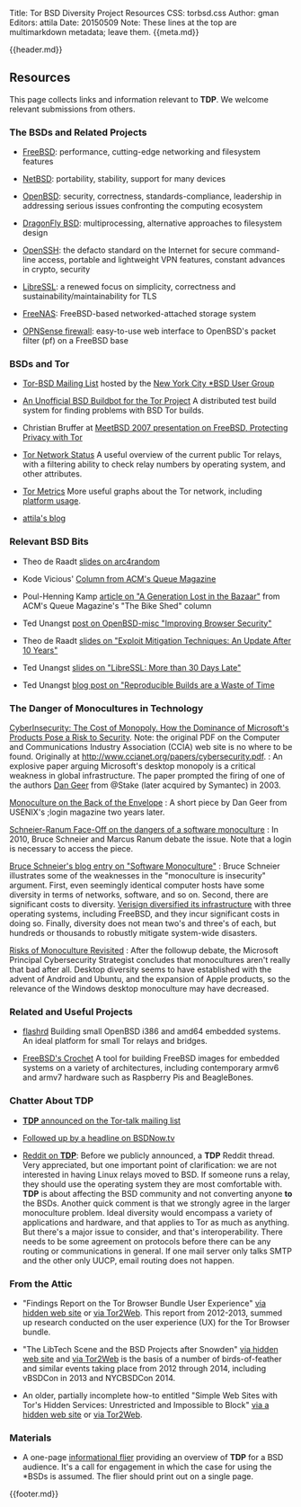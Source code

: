 Title: Tor BSD Diversity Project Resources
CSS: torbsd.css
Author: gman
Editors: attila
Date: 20150509
Note: These lines at the top are multimarkdown metadata; leave them.
{{meta.md}}

{{header.md}}

## Resources ##

This page collects links and information relevant to __TDP__.
We welcome relevant submissions from others.


### The BSDs and Related Projects ###

* [FreeBSD](https://www.freebsd.org): performance, cutting-edge networking and filesystem features

* [NetBSD](http://www.netbsd.org): portability, stability, support for many devices

* [OpenBSD](http://www.openbsd.org): security, correctness, standards-compliance, leadership in addressing serious issues confronting the computing ecosystem

* [DragonFly BSD](http://www.dragonflybsd.org): multiprocessing, alternative approaches to filesystem design

* [OpenSSH](http://www.openssh.com): the defacto standard on the Internet for secure command-line access, portable and lightweight VPN features, constant advances in crypto, security

* [LibreSSL](http://www.libressl.org): a renewed focus on simplicity, correctness and sustainability/maintainability for TLS

* [FreeNAS](https://www.freenas.org): FreeBSD-based networked-attached storage system

* [OPNSense firewall](https://opnsense.org): easy-to-use web interface to OpenBSD's packet filter (pf) on a FreeBSD base


### BSDs and Tor ###

* [Tor-BSD Mailing List](http://lists.nycbug.org/mailman/listinfo/tor-bsd) hosted by the [New York City *BSD User Group](http://www.nycbug.org)

* [An Unofficial BSD Buildbot for the Tor Project](http://buildbot.pixelminers.net)
  A distributed test build system for finding problems with BSD Tor builds.

* Christian Bruffer at [MeetBSD 2007 presentation on FreeBSD, Protecting Privacy with Tor](https://www.youtube.com/watch?v=OwBh8ro7xHQ)

* [Tor Network Status](http://torstatus.rueckgr.at/)
  A useful overview of the current public Tor relays, with a filtering ability to check relay numbers by operating system, and other attributes.

* [Tor Metrics](http://metrics.torproject.org/)
  More useful graphs about the Tor network, including [platform usage](https://metrics.torproject.org/platforms.html).

* [attila's blog](http://trac.haqistan.net)

### Relevant BSD Bits ###

* Theo de Raadt [slides on arc4random](http://www.openbsd.org/papers/hackfest2014-arc4random/index.html)

* Kode Vicious' [Column from ACM's Queue Magazine](https://queue.acm.org/listing.cfm?typefilter=Kodevicious&sort=publication_date&order=desc&qc_type=Kodevicious&article_type=&item_topic=all&filter_type=topic&page_title=Kode%20Vicious&filter=all)

* Poul-Henning Kamp [article on "A Generation Lost in the Bazaar"](https://queue.acm.org/detail.cfm?id=2349257) from ACM's Queue Magazine's "The Bike Shed" column

* Ted Unangst [post on OpenBSD-misc "Improving Browser Security"](https://marc.info/?l=openbsd-misc&m=142523501726732)

* Theo de Raadt [slides on "Exploit Mitigation Techniques: An Update After 10 Years"](http://www.openbsd.org/papers/ru13-deraadt/)

* Ted Unangst [slides on "LibreSSL: More than 30 Days Late"](http://www.openbsd.org/papers/eurobsdcon2014-libressl.html)

* Ted Unangst [blog post on "Reproducible Builds are a Waste of Time](http://www.tedunangst.com/flak/post/reproducible-builds-are-a-waste-of-time)

### The Danger of Monocultures in Technology ###

[CyberInsecurity: The Cost of Monopoly. How the Dominance of Microsoft's Products Pose a Risk to Security](https://cryptome.org/cyberinsecurity.htm). Note: the original PDF on the Computer and Communications Industry Association (CCIA) web site is no where to be found. Originally at http://www.ccianet.org/papers/cybersecurity.pdf.
:    An explosive paper arguing Microsoft's desktop monopoly is a critical weakness in global infrastructure. The paper prompted the firing of one of the authors [Dan Geer](https://en.wikipedia.org/wiki/Dan_Geer) from @Stake (later acquired by Symantec) in 2003.

[Monoculture on the Back of the Envelope](https://www.usenix.org/legacy/publiccations/login/2005-12/openpds/geer.pdf)
:    A short piece by Dan Geer from USENIX's ;login magazine two years later.

[Schneier-Ranum Face-Off on the dangers of a software monoculture](http://searchsecurity.techtarget.com/magazineContent/Schneier-Ranum-Face-Off-on-the-dangers-of-a-software-monoculture)
:    In 2010, Bruce Schneier and Marcus Ranum debate the issue. Note that a login is necessary to access the piece.

[Bruce Schneier's blog entry on "Software Monoculture"](https://www.schneier.com/blog/archives/2010/12/software_monocu.html)
:    Bruce Schneier illustrates some of the weaknesses in the "monoculture is insecurity" argument. First, even seemingly identical computer hosts have some diversity in terms of networks, software, and so on. Second, there are significant costs to diversity. [Verisign diversified its infrastructure](http://www.eweek.com/enterprise-apps/verisign-embraces-open-source-freebsd-for-diversity) with three operating systems, including FreeBSD, and they incur significant costs in doing so. Finally, diversity does not mean two's and three's of each, but hundreds or thousands to robustly mitigate system-wide disasters.

[Risks of Monoculture Revisited](https://blogs.microsoft.com/cybertrust/2010/12/03/risks-of-monoculture-revisited/)
:    After the followup debate, the Microsoft Principal Cybersecurity Strategist concludes that monocultures aren't really that bad after all. Desktop diversity seems to have established with the advent of Android and Ubuntu, and the expansion of Apple products, so the relevance of the Windows desktop monoculture may have decreased.

### Related and Useful Projects ###

* [flashrd](http://www.nmedia.net/flashrd)
  Building small OpenBSD i386 and amd64 embedded systems. An ideal platform for small Tor relays and bridges.

* [FreeBSD's Crochet](https://github.com/freebsd/crochet)
  A tool for building FreeBSD images for embedded systems on a variety of architectures, including contemporary armv6 and armv7 hardware such as Raspberry Pis and BeagleBones. 


### Chatter About __TDP__ ###

* [__TDP__ announced on the Tor-talk mailing list](https://lists.torproject.org/pipermail/tor-talk/2015-April/037649.html)

* [Followed up by a headline on BSDNow.tv](http://www.bsdnow.tv/episodes/2015_05_06-below_the_clouds)

* [Reddit on __TDP__](https://www.reddit.com/r/linux/comments/356iyy/torbsd_diversity_project_help_move_tor_nodes_from/):
  Before we publicly announced, a __TDP__ Reddit thread. Very appreciated, but one important point of clarification: we are not interested in having Linux relays moved to BSD. If someone runs a relay, they should use the operating system they are most comfortable with. __TDP__ is about affecting the BSD community and not converting anyone __to__ the BSDs. Another quick comment is that we strongly agree in the larger monoculture problem. Ideal diversity would encompass a variety of applications and hardware, and that applies to Tor as much as anything. But there's a major issue to consider, and that's interoperability. There needs to be some agreement on protocols before there can be any routing or communications in general. If one mail server only talks SMTP and the other only UUCP, email routing does not happen.

### From the Attic ###

* "Findings Report on the Tor Browser Bundle User Experience" [via hidden web site](http://l7plhliaaob6puqw.onion) or [via Tor2Web](https://l7plhliaaob6puqw.tor2web.org). This report from 2012-2013, summed up research conducted on the user experience (UX) for the Tor Browser bundle.

* "The LibTech Scene and the BSD Projects after Snowden" [via hidden web site](http://twvihadsu5oznuux.onion) and [via Tor2Web](https://twvihadsu5oznuux.tor2web.org) is the basis of a number of birds-of-feather and similar events taking place from 2012 through 2014, including vBSDCon in 2013 and NYCBSDCon 2014.

* An older, partially incomplete how-to entitled "Simple Web Sites with Tor's Hidden Services: Unrestricted and Impossible to Block" [via a hidden web site](http://3vk2dyth3w4zxdba.onion) or [via Tor2Web](https://3vk2dyth3w4zxdba.tor2web.org).

### Materials ###

* A one-page [informational flier](materials/flier-bsd.html) providing an overview of __TDP__ for a BSD audience.  It's a call for engagement in which the case for using the *BSDs is assumed. The flier should print out on a single page.

{{footer.md}}
